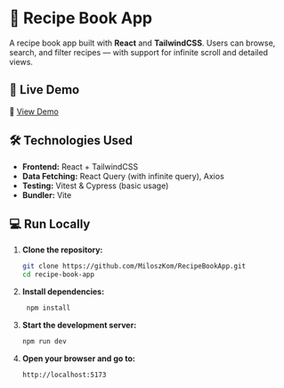 # 🍲 Recipe Book App

A recipe book app built with **React** and **TailwindCSS**. Users can browse, search, and filter recipes — with support for infinite scroll and detailed views.

## 🚀 Live Demo

🔗 [View Demo](https://miloszkom.github.io/RecipeBookApp)

## 🛠 Technologies Used

- **Frontend:** React + TailwindCSS  
- **Data Fetching:** React Query (with infinite query), Axios  
- **Testing:** Vitest & Cypress (basic usage)  
- **Bundler:** Vite

## 💻 Run Locally

1. **Clone the repository:**

   ```bash
   git clone https://github.com/MiloszKom/RecipeBookApp.git
   cd recipe-book-app

2. **Install dependencies:**
   
   ```bash
    npm install

3. **Start the development server:**

   ```bash
   npm run dev

4. **Open your browser and go to:**

   ```bash
   http://localhost:5173

